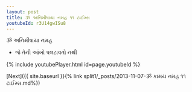 ```yaml
---
layout: post
title: ૐ અનિમીષાયા નમહ ૧૧ ટાઈમ્સ
youtubeId: r3U14gwISu8
---
```

 
 
 ૐ અનિમીષાયા નમહ  
 
 -  જે તેની આંખો પલટાવતો નથી 
 
  
 
  
 
 
 
 
 
 


{% include youtubePlayer.html id=page.youtubeId %}
 
[Next]({{ site.baseurl }}{% link  split1/_posts/2013-11-07-ૐ કામય નમહ ૧૧ ટાઈમ્સ.md%})
 
